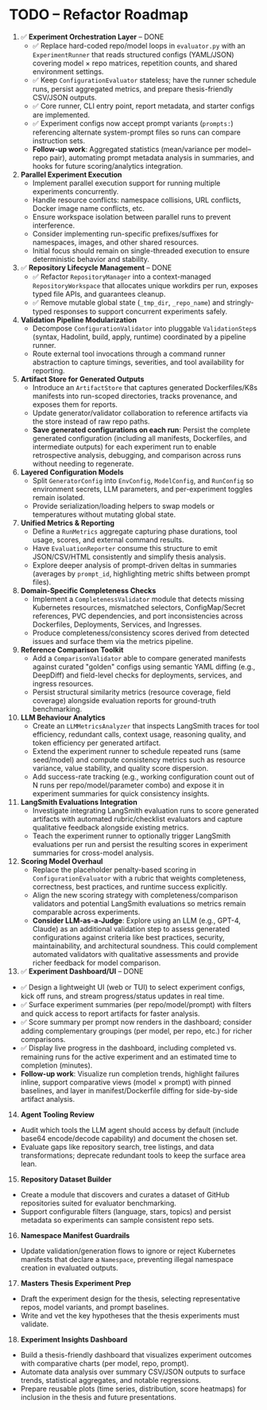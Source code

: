 # TODO – Refactor Roadmap
1. ✅ **Experiment Orchestration Layer** – DONE
   - ✅ Replace hard-coded repo/model loops in `evaluator.py` with an `ExperimentRunner` that reads structured configs (YAML/JSON) covering model × repo matrices, repetition counts, and shared environment settings.
   - ✅ Keep `ConfigurationEvaluator` stateless; have the runner schedule runs, persist aggregated metrics, and prepare thesis-friendly CSV/JSON outputs.
   - ✅ Core runner, CLI entry point, report metadata, and starter configs are implemented.
   - ✅ Experiment configs now accept prompt variants (`prompts:`) referencing alternate system-prompt files so runs can compare instruction sets.
   - **Follow-up work**: Aggregated statistics (mean/variance per model–repo pair), automating prompt metadata analysis in summaries, and hooks for future scoring/analytics integration.
2. **Parallel Experiment Execution**
   - Implement parallel execution support for running multiple experiments concurrently.
   - Handle resource conflicts: namespace collisions, URL conflicts, Docker image name conflicts, etc.
   - Ensure workspace isolation between parallel runs to prevent interference.
   - Consider implementing run-specific prefixes/suffixes for namespaces, images, and other shared resources.
   - Initial focus should remain on single-threaded execution to ensure deterministic behavior and stability.
3. ✅ **Repository Lifecycle Management** – DONE
   - ✅ Refactor `RepositoryManager` into a context-managed `RepositoryWorkspace` that allocates unique workdirs per run, exposes typed file APIs, and guarantees cleanup.
   - ✅ Remove mutable global state (`_tmp_dir`, `_repo_name`) and stringly-typed responses to support concurrent experiments safely.
4. **Validation Pipeline Modularization**
   - Decompose `ConfigurationValidator` into pluggable `ValidationStep`s (syntax, Hadolint, build, apply, runtime) coordinated by a pipeline runner.
   - Route external tool invocations through a command runner abstraction to capture timings, severities, and tool availability for reporting.
5. **Artifact Store for Generated Outputs**
   - Introduce an `ArtifactStore` that captures generated Dockerfiles/K8s manifests into run-scoped directories, tracks provenance, and exposes them for reports.
   - Update generator/validator collaboration to reference artifacts via the store instead of raw repo paths.
   - **Save generated configurations on each run**: Persist the complete generated configuration (including all manifests, Dockerfiles, and intermediate outputs) for each experiment run to enable retrospective analysis, debugging, and comparison across runs without needing to regenerate.
6. **Layered Configuration Models**
   - Split `GeneratorConfig` into `EnvConfig`, `ModelConfig`, and `RunConfig` so environment secrets, LLM parameters, and per-experiment toggles remain isolated.
   - Provide serialization/loading helpers to swap models or temperatures without mutating global state.
7. **Unified Metrics & Reporting**
   - Define a `RunMetrics` aggregate capturing phase durations, tool usage, scores, and external command results.
   - Have `EvaluationReporter` consume this structure to emit JSON/CSV/HTML consistently and simplify thesis analysis.
   - Explore deeper analysis of prompt-driven deltas in summaries (averages by `prompt_id`, highlighting metric shifts between prompt files).
8. **Domain-Specific Completeness Checks**
   - Implement a `CompletenessValidator` module that detects missing Kubernetes resources, mismatched selectors, ConfigMap/Secret references, PVC dependencies, and port inconsistencies across Dockerfiles, Deployments, Services, and Ingresses.
   - Produce completeness/consistency scores derived from detected issues and surface them via the metrics pipeline.
9. **Reference Comparison Toolkit**
   - Add a `ComparisonValidator` able to compare generated manifests against curated "golden" configs using semantic YAML diffing (e.g., DeepDiff) and field-level checks for deployments, services, and ingress resources.
   - Persist structural similarity metrics (resource coverage, field coverage) alongside evaluation reports for ground-truth benchmarking.
10. **LLM Behaviour Analytics**
    - Create an `LLMMetricsAnalyzer` that inspects LangSmith traces for tool efficiency, redundant calls, context usage, reasoning quality, and token efficiency per generated artifact.
    - Extend the experiment runner to schedule repeated runs (same seed/model) and compute consistency metrics such as resource variance, value stability, and quality score dispersion.
    - Add success-rate tracking (e.g., working configuration count out of N runs per repo/model/parameter combo) and expose it in experiment summaries for quick consistency insights.
11. **LangSmith Evaluations Integration**
    - Investigate integrating LangSmith evaluation runs to score generated artifacts with automated rubric/checklist evaluators and capture qualitative feedback alongside existing metrics.
    - Teach the experiment runner to optionally trigger LangSmith evaluations per run and persist the resulting scores in experiment summaries for cross-model analysis.
12. **Scoring Model Overhaul**
    - Replace the placeholder penalty-based scoring in `ConfigurationEvaluator` with a rubric that weights completeness, correctness, best practices, and runtime success explicitly.
    - Align the new scoring strategy with completeness/comparison validators and potential LangSmith evaluations so metrics remain comparable across experiments.
    - **Consider LLM-as-a-Judge**: Explore using an LLM (e.g., GPT-4, Claude) as an additional validation step to assess generated configurations against criteria like best practices, security, maintainability, and architectural soundness. This could complement automated validators with qualitative assessments and provide richer feedback for model comparison.
13. ✅ **Experiment Dashboard/UI** – DONE
   - ✅ Design a lightweight UI (web or TUI) to select experiment configs, kick off runs, and stream progress/status updates in real time.
   - ✅ Surface experiment summaries (per repo/model/prompt) with filters and quick access to report artifacts for faster analysis.
   - ✅ Score summary per prompt now renders in the dashboard; consider adding complementary groupings (per model, per repo, etc.) for richer comparisons.
   - ✅ Display live progress in the dashboard, including completed vs. remaining runs for the active experiment and an estimated time to completion (minutes).
   - **Follow-up work**: Visualize run completion trends, highlight failures inline, support comparative views (model × prompt) with pinned baselines, and layer in manifest/Dockerfile diffing for side-by-side artifact analysis.
14. **Agent Tooling Review**
   - Audit which tools the LLM agent should access by default (include base64 encode/decode capability) and document the chosen set.
   - Evaluate gaps like repository search, tree listings, and data transformations; deprecate redundant tools to keep the surface area lean.
15. **Repository Dataset Builder**
   - Create a module that discovers and curates a dataset of GitHub repositories suited for evaluator benchmarking.
   - Support configurable filters (language, stars, topics) and persist metadata so experiments can sample consistent repo sets.
16. **Namespace Manifest Guardrails**
   - Update validation/generation flows to ignore or reject Kubernetes manifests that declare a `Namespace`, preventing illegal namespace creation in evaluated outputs.
17. **Masters Thesis Experiment Prep**
   - Draft the experiment design for the thesis, selecting representative repos, model variants, and prompt baselines.
   - Write and vet the key hypotheses that the thesis experiments must validate.
18. **Experiment Insights Dashboard**
   - Build a thesis-friendly dashboard that visualizes experiment outcomes with comparative charts (per model, repo, prompt).
   - Automate data analysis over summary CSV/JSON outputs to surface trends, statistical aggregates, and notable regressions.
   - Prepare reusable plots (time series, distribution, score heatmaps) for inclusion in the thesis and future presentations.
